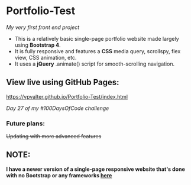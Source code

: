 # Portfolio-Test

_My very first front end project_

- This is a relatively basic single-page portfolio website made largely using **Bootstrap 4**.
- It is fully responsive and features a **CSS** media query, scrollspy, flex view, CSS animation, etc.
- It uses a **jQuery** .animate() script for smooth-scrolling navigation.

## View live using GitHub Pages:

https://vpvalter.github.io/Portfolio-Test/index.html

_Day 27 of my #100DaysOfCode challenge_

### Future plans:

~~Updating with more advanced features~~

## NOTE:

**I have a newer version of a single-page responsive website that's done with no Bootstrap or any frameworks [here](https://github.com/VPValter/Burger-House)**
